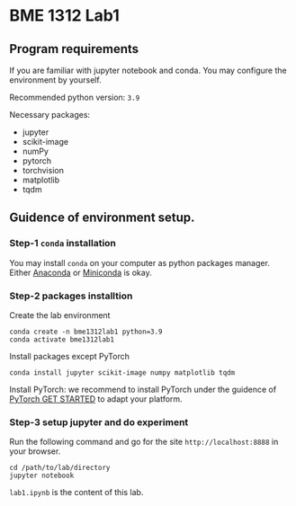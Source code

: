 # BME 1312 Lab1

## Program requirements
If you are familiar with jupyter notebook and conda. You may configure the environment by yourself.

Recommended python version: `3.9`

Necessary packages:

- jupyter
- scikit-image
- numPy
- pytorch
- torchvision
- matplotlib
- tqdm

## Guidence of environment setup.
### Step-1 `conda` installation
You may install `conda` on your computer as python packages manager. Either [Anaconda]( https://www.anaconda.com/ ) or [Miniconda]( https://docs.conda.io/en/latest/miniconda.html ) is okay.

### Step-2 packages installtion
Create the lab environment
```plaintext
conda create -n bme1312lab1 python=3.9
conda activate bme1312lab1
```

Install packages except PyTorch
```plaintext
conda install jupyter scikit-image numpy matplotlib tqdm
```

Install PyTorch: we recommend to install PyTorch under the guidence of [PyTorch GET STARTED]( https://pytorch.org/get-started/locally/) to adapt your platform.

### Step-3 setup jupyter and do experiment
Run the following command and go for the site `http://localhost:8888` in your browser.

```plaintext
cd /path/to/lab/directory
jupyter notebook
```

`lab1.ipynb` is the content of this lab.

